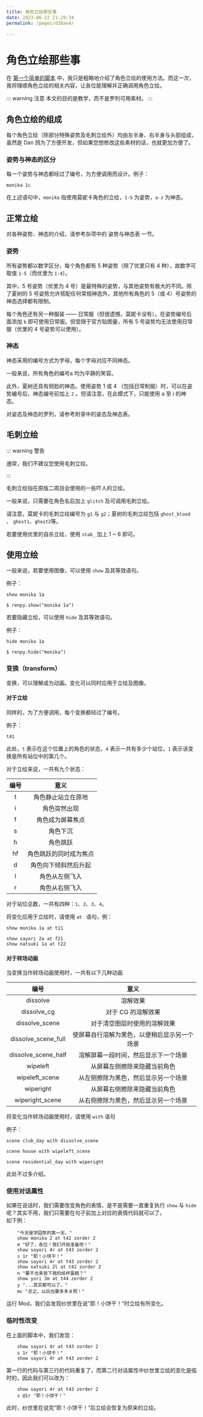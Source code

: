 ```yaml
---
title: 角色立绘那些事
date: 2023-06-22 21:29:34
permalink: /pages/d38ae4/

---
```


# 角色立绘那些事

在 [第一个简单的脚本](/pages/91995e/) 中，我只是粗略地介绍了角色立绘的使用方法。而这一次，我将理顺角色立绘的相关内容，让各位能理解并正确调用角色立绘。

::: warning 注意
本文的目的是教学，而不是罗列可用素材。
:::

## 角色立绘的组成

每个角色立绘（除部分特殊姿势及毛刺立绘外）均由左半身、右半身与头部组成，虽然是 Dan 鸽为了方便开发，但如果您想修改这些素材的话，也就更加方便了。

### 姿势与神态的区分

每一个姿势与神态都经过了编号，为方便调用而设计。例子：

```rpy
monika 1c
```

在上述语句中，`monika` 指使用莫妮卡角色的立绘，`1-5` 为姿势，`a-z` 为神态。

## 正常立绘

对各种姿势、神态的介绍，请参考杂项中的 姿势与神态表 一节。

### 姿势

所有姿势都以数字区分，每个角色都有 5 种姿势（除了优里只有 4 种），故数字可取值 `1-5`（而优里为 `1-4`）。

其中，5 号姿势（优里为 4 号）是最特殊的姿势，与其他姿势有极大的不同。除了夏树的 5 号姿势允许搭配任何常规神态外，其他所有角色的 5（或 4）号姿势的神态选择都有限制。

每个角色还有另一种服装 —— 日常服（但很遗憾，莫妮卡没有）。在姿势编号后面添加 `b` 即可使用日常服。但受限于官方贴图量，所有 5 号姿势均无法使用日常服（优里的 4 号姿势可以使用）。

### 神态

神态采用的编号方式为字母，每个字母对应不同神态。

一般来说，所有角色的编号a 均为平静的笑容。

此外，夏树还具有侧脸的神态。使用姿势 1 或 4 （包括日常制服）时，可以在姿势编号后，神态编号前加上 `2` 。但请注意，在此模式下，只能使用 a 至 i 的神态。

对姿态及神态的罗列，请参考附录中的姿态及神态表。

## 毛刺立绘

::: warning 警告

通常，我们不建议您使用毛刺立绘。

:::

毛刺立绘指在原版二周目会使用的一些吓人的立绘。

一般来说，只需要在角色名后加上 `glitch` 及可调用毛刺立绘。

请注意，莫妮卡的毛刺立绘编号为 `g1` 与 `g2`；夏树的毛刺立绘包括 `ghost_blood` 、 `ghost1`、`ghost2`等。

若要使用优里的自杀立绘，使用 `stab_` 加上 1 ~ 6 即可。

## 使用立绘

一般来说，若要使用图像，可以使用 `show` 及其等效语句。

例子：

```rpy
show monika 1a
```

```rpy
$ renpy.show("monika 1a")
```

若要隐藏立绘，可以使用 `hide` 及其等效语句。

例子：

```rpy
hide monika 1a
```

```rpy
$ renpy.hide("monika")
```

### 变换（transform）

变换，可以理解成为动画。变化可以同时应用于立绘及图像。

#### 对于立绘

同样的，为了方便调用，每个变换都经过了编号。

例子：

```rpy
t41
```

此处，`t` 表示在这个位置上的角色的状态，`4` 表示一共有多少个站位，`1` 表示该变换是所有站位中的第几个。

对于立绘来说，一共有九个状态：

| 编号 |          意义          |
| :--: | :--------------------: |
|  t   |   角色静止站立在原地   |
|  i   |      角色突然出现      |
|  f   |    角色成为屏幕焦点    |
|  s   |        角色下沉        |
|  h   |        角色跳跃        |
|  hf  | 角色跳跃的同时成为焦点 |
|  d   |  角色向下倾斜然后升起  |
|  l   |     角色从左侧飞入     |
|  r   |     角色从右侧飞入     |

对于站位总数，一共有四种：`1`、`2`、`3`、`4`。

将变化应用于立绘时，请使用 `at ` 语句，例：

```rpy
show monika 1a at t11
```

```rpy
show sayori 2a at f21
show natsuki 1a at t22
```

#### 对于转场动画

当变换当作转场动画使用时，一共有以下几种动画

|        编号         |                     意义                     |
| :-----------------: | :------------------------------------------: |
|      dissolve       |                   溶解效果                   |
|     dissolve_cg     |              对于 CG 的溶解效果              |
|   dissolve_scene    |         对于清空图层时使用的溶解效果         |
| dissolve_scene_full | 使屏幕自行溶解为黑色，以便稍后显示另一个场景 |
| dissolve_scene_half |     溶解屏幕一段时间，然后显示下一个场景     |
|      wipeleft       |         从屏幕左侧擦除来隐藏当前角色         |
|   wipeleft_scene    |     从左侧擦除为黑色，然后显示另一个场景     |
|      wiperight      |         从屏幕右侧擦除来隐藏当前角色         |
|   wiperight_scene   |     从右侧擦除为黑色，然后显示另一个场景     |

将变化当作转场动画使用时，请使用 `with` 语句

例子：

```rpy
scene club_day with dissolve_scene
```

```rpy
scene house with wipeleft_scene
```

```rpy
scene residential_day with wiperight
```

此处不过多介绍。

### 使用对话属性

如果在说话时，我们需要改变角色的表情，是不是需要一直重复执行 `show` 与 `hide` 呢？其实不用，我们只需要在句子前加上对应的表情代码就可以了。  
如下例：

```rpy
    "今天是学园祭的第一天。"
    show monika 2 at t42 zorder 2
    m "好了，各位！我们开始准备吧！"
    show sayori 4r at t43 zorder 2
    s 1r "耶！小饼干！"
    show sayori 4r at t43 zorder 2
    show natsuki 2l at t41 zorder 2
    n "要不也来尝下我的纸杯蛋糕？"
    show yuri 3m at t44 zorder 2
    y "...其实都可以了。"
    mc "总之，以后也要多多关照！"
```

运行 Mod，我们会发现纱世里在说“耶！小饼干！”时立绘有所变化。

### 临时性改变

在上面的脚本中，我们发现：

```rpy
    show sayori 4r at t43 zorder 2
    s 1r "耶！小饼干！"
    show sayori 4r at t43 zorder 2
```

第一行的代码与第三行的代码重复了，而第二行对话属性中纱世里立绘的变化是临时的，因此我们可以改为：

```rpy
    show sayori 4r at t43 zorder 2
    s @1r "耶！小饼干！"
```

 此时，纱世里在说完“耶！小饼干！”后立绘会恢复为原来的立绘。

